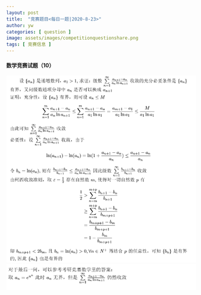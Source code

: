 ```yaml
---
layout: post
title:  "竞赛题目<每日一题|2020-8-23>"
author: yw
categories: [ question ]
image: assets/images/competitionquestionshare.png
tags: [ 竞赛信息 ]
---
```


#### 数学竞赛试题（10）

<img src="../assets/images/competitionquestion10_1.png" alt="">

<img src="../assets/images/competitionquestion10_2.png" alt="">
